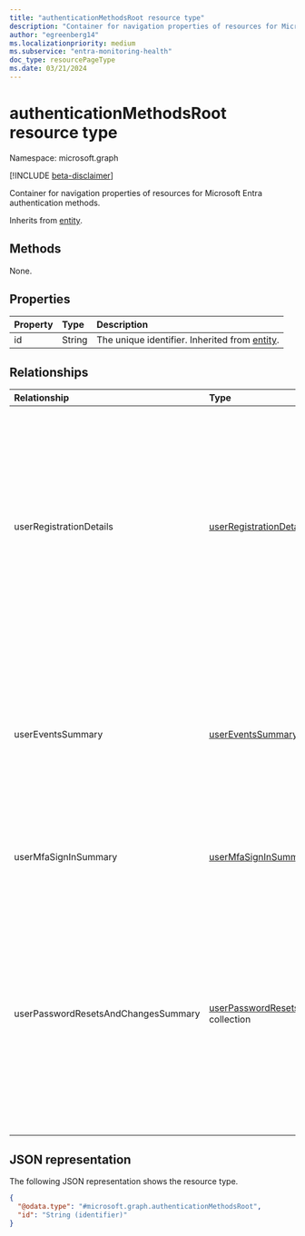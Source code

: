 ```yaml
---
title: "authenticationMethodsRoot resource type"
description: "Container for navigation properties of resources for Microsoft Entra authentication methods."
author: "egreenberg14"
ms.localizationpriority: medium
ms.subservice: "entra-monitoring-health"
doc_type: resourcePageType
ms.date: 03/21/2024
---
```


# authenticationMethodsRoot resource type

Namespace: microsoft.graph

[!INCLUDE [beta-disclaimer](../../includes/beta-disclaimer.md)]

Container for navigation properties of resources for Microsoft Entra authentication methods.

Inherits from [entity](../resources/entity.md).

## Methods

None.

## Properties

|Property|Type|Description|
|:---|:---|:---|
|id|String| The unique identifier. Inherited from [entity](../resources/entity.md).|

## Relationships

|Relationship|Type|Description|
|:---|:---|:---|
|userRegistrationDetails|[userRegistrationDetails](../resources/userregistrationdetails.md)| Represents the state of a user's authentication methods, including which methods are registered and which features the user is registered and capable of (such as multifactor authentication, self-service password reset, and passwordless authentication).|
|userEventsSummary|[userEventsSummary](../resources/usereventssummary.md) collection|Represents a specific user MFA/SSPR registration or reset event, including whether the event was successful, which authentication method was targeted, and failure reason if any.|
|userMfaSignInSummary|[userMfaSignInSummary](../resources/usermfasigninsummary.md) collection|Represents the total count of MFA vs non MFA sign in counts for a given window|
|userPasswordResetsAndChangesSummary|[userPasswordResetsAndChangesSummary](../resources/userpasswordresetsandchangessummary.md) collection|Represents the summary of password resets and changes for a specific day. This includes the number of password resets that were self service as well as triggered by an administrator. This also includes the number of self service password changes. |


## JSON representation

The following JSON representation shows the resource type.

<!-- {
  "blockType": "resource",
  "keyProperty": "id",
  "@odata.type": "microsoft.graph.authenticationMethodsRoot",
  "baseType": "microsoft.graph.entity",
  "openType": false
}
-->
``` json
{
  "@odata.type": "#microsoft.graph.authenticationMethodsRoot",
  "id": "String (identifier)"
}
```
